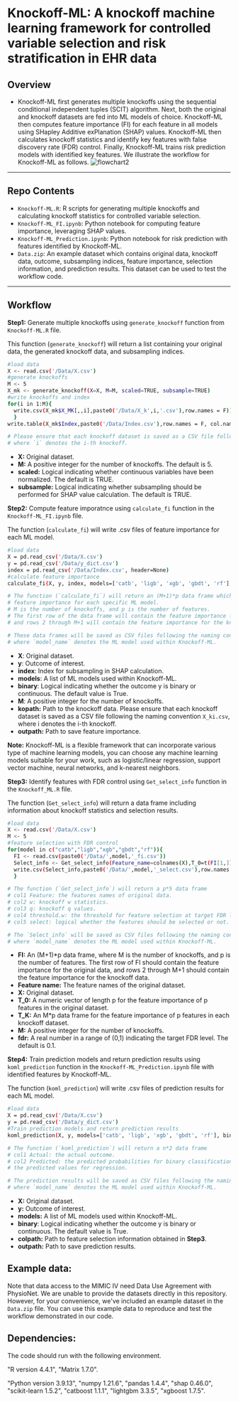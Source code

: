 # Knockoff-ML: A knockoff machine learning framework for controlled variable selection and risk stratification in EHR data <br/>
## Overview
* Knockoff-ML first generates multiple knockoffs using the sequential conditional independent tuples (SCIT) algorithm. Next, both the original and knockoff datasets are fed into ML models of choice. Knockoff-ML then computes feature importance (FI) for each feature in all models using SHapley Additive exPlanation (SHAP) values. Knockoff-ML then calculates knockoff statistics and identify key features with false discovery rate (FDR) control. Finally, Knockoff-ML trains risk prediction models with identified key features. We illustrate the workflow for Knockoff-ML as follows.
![flowchart2](https://github.com/user-attachments/assets/7c8373e5-4ee0-49d2-bacc-0a539304528d)
---
## Repo Contents
* `Knockoff-ML.R`: R scripts for generating multiple knockoffs and calculating knockoff statistics for controlled variable selection.
* `Knockoff-ML_FI.ipynb`: Python notebook for computing feature importance, leveraging SHAP values.
* `Knockoff-ML_Prediction.ipynb`: Python notebook for risk prediction with features identified by Knockoff-ML.
* `Data.zip`: An example dataset which contains original data, knockoff data, outcome, subsampling indices, feature importance, selection information, and prediction results. This dataset can be used to test the workflow code.

---

## Workflow
**Step1:** Generate multiple knockoffs using `generate_knockoff` function from `Knockoff-ML.R` file.<br/>

This function (`generate_knockoff`) will return a list containing your original data, the generated knockoff data, and subsampling indices.<br/>
```bash
#load data
X <- read.csv('/Data/X.csv')
#generate knockoffs
M <- 5
X_mk <- generate_knockoff(X=X, M=M, scaled=TRUE, subsample=TRUE)
#write knockoffs and index
for(i in 1:M){
  write.csv(X_mk$X_MK[,,i],paste0('/Data/X_k',i,'.csv'),row.names = F))
  }
write.table(X_mk$Index,paste0('/Data/Index.csv'),row.names = F, col.names = F)

# Please ensure that each knockoff dataset is saved as a CSV file following the naming convention X_k`i`.csv,
# where `i` denotes the i-th knockoff.
```
- **X:** Original dataset. <br/>
- **M:** A positive integer for the number of knockoffs. The default is 5.<br/>
- **scaled:** Logical indicating whether continuous variables have been normalized. The default is TRUE.<br/>
- **subsample:** Logical indicating whether subsampling should be performed for SHAP value calculation. The default is TRUE. <br/>

**Step2:** Compute feature imporatnce using `calculate_fi` function in the `Knockoff-ML_FI.ipynb` file. <br/>

The function (`calculate_fi`) will write .csv files of feature importance for each ML model.<br/>
```bash
#load data 
X = pd.read_csv('/Data/X.csv')
y = pd.read_csv('/Data/y_dict.csv')
index = pd.read_csv('/Data/Index.csv', header=None)
#calculate feature importance
calculate_fi(X, y, index, models=['catb', 'ligb', 'xgb', 'gbdt', 'rf'], binary=True, M=5, kopath='/Data', outpath='/Data')

# The function (`calculate_fi`) will return an (M+1)*p data frame which contains
# feature importance for each specific ML model.
# M is the number of knockoffs, and p is the number of features.
# The first row of the data frame will contain the feature importance for the original data,
# and rows 2 through M+1 will contain the feature importance for the knockoff data.

# These data frames will be saved as CSV files following the naming convention `model_name`_fi.csv,
# where `model_name` denotes the ML model used within Knockoff-ML.
```
- **X**: Original dataset. <br/>
- **y**: Outcome of interest.<br/>
- **index**: Index for subsampling in SHAP calculation.<br/>
- **models**: A list of ML models used within Knockoff-ML.<br/>
- **binary**: Logical indicating whether the outcome y is binary or continuous. The default value is True.<br/>
- **M**: A positive integer for the number of knockoffs.<br/>
- **kopath:** Path to the knockoff data. Please ensure that each knockoff dataset is saved as a CSV file following the naming convention `X_ki.csv`, where i denotes the i-th knockoff.<br/>
- **outpath:** Path to save feature importance.<br/>

**Note:** Knockoff-ML is a flexible framework that can incorporate various type of machine learning models, you can choose any machine learning models suitable for your work, such as logistic/linear regression, support vector machine, neural networks, and k-nearest neighbors.<br/>

**Step3:** Identify features with FDR control using `Get_select_info` function in the `Knockoff_ML.R` file.<br/>

The function (`Get_select_info`) will return a data frame including information about knockoff statistics and selection results.<br/>
```bash
#load data
X <- read.csv('/Data/X.csv')
M <- 5
#feature selection with FDR control
for(model in c("catb","ligb","xgb","gbdt","rf")){
  FI <- read.csv(paste0('/Data/',model,'_fi.csv'))
  Select_info <- Get_select_info(Feature_name=colnames(X),T_0=t(FI[1,]),T_K=FI[2:M+1,],M=M,fdr=0.1),
  write.csv(Select_info,paste0('/Data/',model,'_select.csv'),row.names = F)
  }

# The function (`Get_select_info`) will return a p*5 data frame
# col1 Feature: the features names of original data.
# col2 w: knockoff w statistics.
# col3 q: knockoff q values.
# col4 threshold.w: the threshold for feature selection at target FDR level.
# col5 select: logical whether the features should be selected or not.

# The `Select_info` will be saved as CSV files following the naming convention `model_name`_select.csv,
# where `model_name` denotes the ML model used within Knockoff-ML.
```
- **FI:** An (M+1)*p data frame, where M is the number of knockoffs, and p is the number of features. The first row of FI should contain the feature importance for the original data, and rows 2 through M+1 should contain the feature importance for the knockoff data. <br/>
- **Feature name:** The feature names of the original dataset.<br/>
- **X:** Original dataset. <br/>
- **T_0:** A numeric vector of length p for the feature importance of p features in the original dataset.
- **T_K:** An M*p data frame for the feature importance of p features in each knockoff dataset.
- **M:** A positive integer for the number of knockoffs.<br/>
- **fdr:** A real number in a range of (0,1) indicating the target FDR level. The default is 0.1.<br/>

**Step4:** Train prediction models and return prediction results using `koml_prediction` function in the `Knockoff-ML_Prediction.ipynb` file with identified features by Knockoff-ML.<br/>

The function (`koml_prediction`) will write .csv files of prediction results for each ML model.<br/>
```bash
#load data 
X = pd.read_csv('/Data/X.csv')
y = pd.read_csv('/Data/y_dict.csv')
#Train prediction models and return prediction results
koml_prediction(X, y, models=['catb', 'ligb', 'xgb', 'gbdt', 'rf'], binary=True, colpath='/Data',outpath='/Data')

# The function (`koml_prediction`) will return a n*2 data frame
# col1 Actual: the actual outcome.
# col2 Predicted: the predicted probabilities for binary classification or
# the predicted values for regression.

# The prediction results will be saved as CSV files following the naming convention `model_name`_prediction.csv,
# where `model_name` denotes the ML model used within Knockoff-ML.
```
- **X:** Original dataset. <br/>
- **y:** Outcome of interest.<br/>
- **models:** A list of ML models used within Knockoff-ML.<br/>
- **binary**: Logical indicating whether the outcome y is binary or continuous. The default value is True.<br/>
- **colpath:** Path to feature selection information obtained in **Step3**.<br/>
- **outpath:** Path to save prediction results.<br/>

## Example data:
Note that data access to the MIMIC IV need Data Use Agreement with PhysioNet. We are unable to provide the datasets directly in this repository. However, for your convenience, we've included an example dataset in the `Data.zip` file. You can use this example data to reproduce and test the workflow demonstrated in our code.

## Dependencies:
The code should run with the following environment.

"R version 4.4.1", "Matrix 1.7.0".

"Python version 3.9.13", "numpy 1.21.6", "pandas 1.4.4", "shap 0.46.0", "scikit-learn 1.5.2", "catboost 1.1.1", "lightgbm 3.3.5", "xgboost 1.7.5". 
